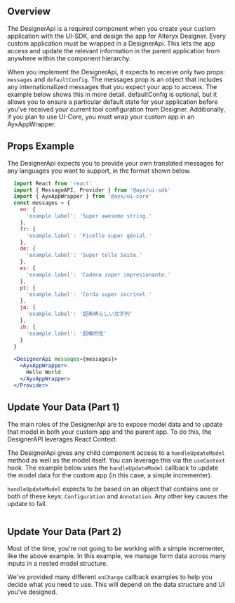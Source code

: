 ## Overview
The DesignerApi is a required component when you create your custom application with the UI-SDK, and design the app for Alteryx Designer. Every custom application must be wrapped in a DesignerApi. This lets the app access and update the relevant information in the parent application from anywhere within the component hierarchy.

When you implement the DesignerApi, it expects to receive only two props: `messages` and `defaultConfig`. The messages prop is an object that includes any internationalized messages that you expect your app to access. The example below shows this in more detail. defaultConfig is optional, but it allows you to ensure a particular default state for your application before you've received your current tool configuration from Designer. Additionally, if you plan to use UI-Core, you must wrap your custom app in an AyxAppWrapper.

## Props Example
The DesignerApi expects you to provide your own translated messages for any languages you want to support, in the format shown below.

``` jsx static
  import React from 'react'
  import { MessageAPI, Provider } from '@ayx/ui-sdk'
  import { AyxAppWrapper } from '@ayx/ui-core'
  const messages = {
    en: {
      'example.label': 'Super awesome string.'
    },
    fr: {
      'example.label': 'Ficelle super génial.'
    },
    de: {
      'example.label': 'Super tolle Saite.'
    },
    es: {
      'example.label': 'Cadena super impresionante.'
    },
    pt: {
      'example.label': 'Corda super incrível.'
    },
    ja: {
      'example.label': '超素晴らしい文字列'
    },
    zh: {
      'example.label': '超棒的弦'
    }
  }

  <DesignerApi messages={messages}>
    <AyxAppWrapper>
      Hello World
    </AyxAppWrapper>
  </Provider>
```

## Update Your Data (Part 1)
The main roles of the DesignerApi are to expose model data and to update that model in both your custom app and the parent app. To do this, the DesignerAPI leverages React Context.

The DesignerApi gives any child component access to a `handleUpdateModel` method as well as the model itself. You can leverage this via the `useContext` hook. The example below uses the `handleUpdateModel` callback to update the model data for the custom app (in this case, a simple incrementer).

`handleUpdateModel` expects to be based on an object that contains one or both of these keys: `Configuration` and `Annotation`. Any other key causes the update to fail.

```js { "file": "../basicDemo.js" }
```

## Update Your Data (Part 2)
Most of the time, you're not going to be working with a simple incrementer, like the above example. In this example, we manage form data across many inputs in a nested model structure.

We've provided many different `onChange` callback examples to help you decide what you need to use. This will depend on the data structure and UI you've designed.  
```js { "file": "../advancedDemo.js" }

